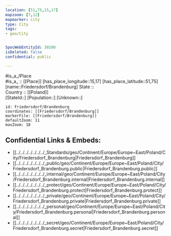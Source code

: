 ```yaml
---
location: [51,75,15,17] 
mapzoom: [7,12] 
mapmarker: city 
type: City
tags:
- geo/City


SpocWebEntityId: 30280
isDeleted: false
confidential: public

---
```

#is_a_/Place  
#is_a_ :: [[Place]] 
[has_place_longitude::15,17] 
[has_place_latitude::51,75] 
[name::Friedersdorf/Brandenburg] 
State ::  
Country :: [[Poland]]  
[StateId::] 
[Population::] 
[Unknown::] 


```leaflet
id: Friedersdorf/Brandenburg
coordinates: [[Friedersdorf/Brandenburg]] 
markerFile: [[Friedersdorf/Brandenburg]] 
defaultZoom: 11 
maxZoom: 18
```


## Confidential Links & Embeds: 
- [[../../../../../../../_Standards/geo/Continent/Europe/Europe~East/Poland/City/Friedersdorf_Brandenburg|Friedersdorf_Brandenburg]] 
- [[../../../../../../../_public/geo/Continent/Europe/Europe~East/Poland/City/Friedersdorf_Brandenburg.public|Friedersdorf_Brandenburg.public]] 
- [[../../../../../../../_internal/geo/Continent/Europe/Europe~East/Poland/City/Friedersdorf_Brandenburg.internal|Friedersdorf_Brandenburg.internal]] 
- [[../../../../../../../_protect/geo/Continent/Europe/Europe~East/Poland/City/Friedersdorf_Brandenburg.protect|Friedersdorf_Brandenburg.protect]] 
- [[../../../../../../../_private/geo/Continent/Europe/Europe~East/Poland/City/Friedersdorf_Brandenburg.private|Friedersdorf_Brandenburg.private]] 
- [[../../../../../../../_personal/geo/Continent/Europe/Europe~East/Poland/City/Friedersdorf_Brandenburg.personal|Friedersdorf_Brandenburg.personal]] 
- [[../../../../../../../_secret/geo/Continent/Europe/Europe~East/Poland/City/Friedersdorf_Brandenburg.secret|Friedersdorf_Brandenburg.secret]] 
